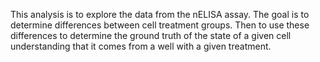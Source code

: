 This analysis is to explore the data from the nELISA assay. The goal is to determine differences between cell treatment groups. Then to use these differences to determine the ground truth of the state of a given cell understanding that it comes from a well with a given treatment.
